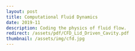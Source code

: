 ```yaml
---
layout: post
title: Computational Fluid Dynamics 
date: 2019-11
description: Coding the physics of fluid flow.
redirect: /assets/pdf/CFD_Lid_Driven_Cavity.pdf
thumbnail: /assets/img/cfd.jpg
---
```

